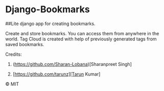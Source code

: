 # Django-Bookmarks
##Lite django app for creating bookmarks.


Create and store bookmarks. You can access them from anywhere in the world.
Tag Cloud is created with help of previously generated tags from saved bookmarks.

Credits:
1. (https://github.com/Sharan-Lobana)[Sharanpreet Singh]

2. [https://github.com/tarunz][Tarun Kumar]



© MIT
